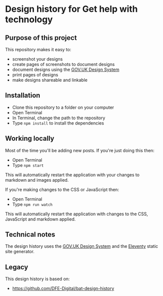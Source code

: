 # Design history for Get help with technology

## Purpose of this project

This repository makes it easy to:

* screenshot your designs
* create pages of screenshots to document designs
* document designs using the [GOV.UK Design System](https://design-system.service.gov.uk/)
* print pages of designs
* make designs shareable and linkable

## Installation

* Clone this repository to a folder on your computer
* Open Terminal
* In Terminal, change the path to the repository
* Type `npm install` to install the dependencies

## Working locally

Most of the time you'll be adding new posts. If you're just doing this then:

* Open Terminal
* Type `npm start`

This will automatically restart the application with your changes to markdown and images applied.

If you're making changes to the CSS or JavaScript then:

* Open Terminal
* Type `npm run watch`

This will automatically restart the application with changes to the CSS, JavaScript and markdown applied.

## Technical notes

The design history uses the [GOV.UK Design System](https://design-system.service.gov.uk) and the [Eleventy](https://www.11ty.io) static site generator.

## Legacy

This design history is based on:

* https://github.com/DFE-Digital/bat-design-history
